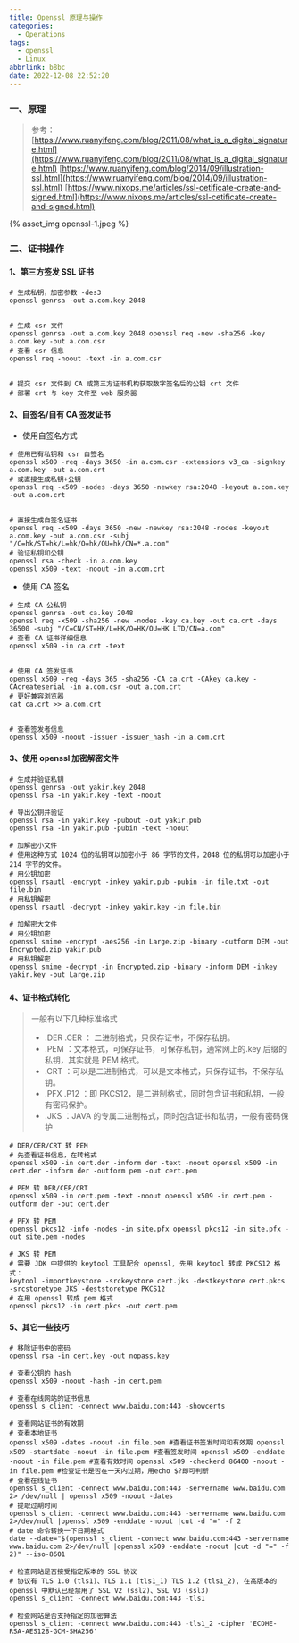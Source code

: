 ```yaml
---
title: Openssl 原理与操作
categories:
  - Operations
tags:
  - openssl
  - Linux
abbrlink: b8bc
date: 2022-12-08 22:52:20
---
```

### 一、原理
> 参考：
> [https://www.ruanyifeng.com/blog/2011/08/what_is_a_digital_signature.html](https://www.ruanyifeng.com/blog/2011/08/what_is_a_digital_signature.html)
> [https://www.ruanyifeng.com/blog/2014/09/illustration-ssl.html](https://www.ruanyifeng.com/blog/2014/09/illustration-ssl.html)
> [https://www.nixops.me/articles/ssl-cetificate-create-and-signed.html](https://www.nixops.me/articles/ssl-cetificate-create-and-signed.html)

{% asset_img openssl-1.jpeg %}

### 二、证书操作
#### 1、第三方签发 SSL 证书
```shell
# 生成私钥，加密参数 -des3
openssl genrsa -out a.com.key 2048


# 生成 csr 文件
openssl genrsa -out a.com.key 2048 openssl req -new -sha256 -key a.com.key -out a.com.csr
# 查看 csr 信息
openssl req -noout -text -in a.com.csr


# 提交 csr 文件到 CA 或第三方证书机构获取数字签名后的公钥 crt 文件
# 部署 crt 与 key 文件至 web 服务器
```
<!--more-->

#### 2、自签名/自有 CA 签发证书

- 使用自签名方式
```shell
# 使用已有私钥和 csr 自签名
openssl x509 -req -days 3650 -in a.com.csr -extensions v3_ca -signkey a.com.key -out a.com.crt
# 或直接生成私钥+公钥
openssl req -x509 -nodes -days 3650 -newkey rsa:2048 -keyout a.com.key -out a.com.crt


# 直接生成自签名证书
openssl req -x509 -days 3650 -new -newkey rsa:2048 -nodes -keyout a.com.key -out a.com.csr -subj "/C=hk/ST=hk/L=hk/O=hk/OU=hk/CN=*.a.com"
# 验证私钥和公钥
openssl rsa -check -in a.com.key 
openssl x509 -text -noout -in a.com.crt 
```

- 使用 CA 签名
```shell
# 生成 CA 公私钥
openssl genrsa -out ca.key 2048
openssl req -x509 -sha256 -new -nodes -key ca.key -out ca.crt -days 36500 -subj "/C=CN/ST=HK/L=HK/O=HK/OU=HK LTD/CN=a.com"
# 查看 CA 证书详细信息
openssl x509 -in ca.crt -text


# 使用 CA 签发证书
openssl x509 -req -days 365 -sha256 -CA ca.crt -CAkey ca.key -CAcreateserial -in a.com.csr -out a.com.crt
# 更好兼容浏览器
cat ca.crt >> a.com.crt


# 查看签发者信息
openssl x509 -noout -issuer -issuer_hash -in a.com.crt
```

#### 3、使用 openssl 加密解密文件
```shell
# 生成并验证私钥
openssl genrsa -out yakir.key 2048 
openssl rsa -in yakir.key -text -noout

# 导出公钥并验证
openssl rsa -in yakir.key -pubout -out yakir.pub
openssl rsa -in yakir.pub -pubin -text -noout 

# 加解密小文件
# 使用这种方式 1024 位的私钥可以加密小于 86 字节的文件，2048 位的私钥可以加密小于 214 字节的文件。
# 用公钥加密
openssl rsautl -encrypt -inkey yakir.pub -pubin -in file.txt -out file.bin 
# 用私钥解密
openssl rsautl -decrypt -inkey yakir.key -in file.bin 

# 加解密大文件
# 用公钥加密
openssl smime -encrypt -aes256 -in Large.zip -binary -outform DEM -out Encrypted.zip yakir.pub
# 用私钥解密
openssl smime -decrypt -in Encrypted.zip -binary -inform DEM -inkey yakir.key -out Large.zip 
```
### 
#### 4、证书格式转化
> 一般有以下几种标准格式
> - .DER .CER ： 二进制格式，只保存证书，不保存私钥。
> - .PEM ：文本格式，可保存证书，可保存私钥，通常网上的.key 后缀的私钥，其实就是 PEM 格式。
> - .CRT ：可以是二进制格式，可以是文本格式，只保存证书，不保存私钥。
> - .PFX .P12 ：即 PKCS12，是二进制格式，同时包含证书和私钥，一般有密码保护。
> - .JKS ：JAVA 的专属二进制格式，同时包含证书和私钥，一般有密码保护

```shell
# DER/CER/CRT 转 PEM
# 先查看证书信息，在转格式
openssl x509 -in cert.der -inform der -text -noout openssl x509 -in cert.der -inform der -outform pem -out cert.pem

# PEM 转 DER/CER/CRT
openssl x509 -in cert.pem -text -noout openssl x509 -in cert.pem -outform der -out cert.der

# PFX 转 PEM
openssl pkcs12 -info -nodes -in site.pfx openssl pkcs12 -in site.pfx -out site.pem -nodes

# JKS 转 PEM
# 需要 JDK 中提供的 keytool 工具配合 openssl, 先用 keytool 转成 PKCS12 格式：
keytool -importkeystore -srckeystore cert.jks -destkeystore cert.pkcs -srcstoretype JKS -deststoretype PKCS12
# 在用 openssl 转成 pem 格式
openssl pkcs12 -in cert.pkcs -out cert.pem
```

#### 5、其它一些技巧
```shell
# 移除证书中的密码
openssl rsa -in cert.key -out nopass.key

# 查看公钥的 hash
openssl x509 -noout -hash -in cert.pem

# 查看在线网站的证书信息
openssl s_client -connect www.baidu.com:443 -showcerts

# 查看网站证书的有效期
# 查看本地证书
openssl x509 -dates -noout -in file.pem #查看证书签发时间和有效期 openssl x509 -startdate -noout -in file.pem #查看签发时间 openssl x509 -enddate -noout -in file.pem #查看有效时间 openssl x509 -checkend 86400 -noout -in file.pem #检查证书是否在一天内过期，用echo $?即可判断
# 查看在线证书
openssl s_client -connect www.baidu.com:443 -servername www.baidu.com 2> /dev/null | openssl x509 -noout -dates
# 提取过期时间
openssl s_client -connect www.baidu.com:443 -servername www.baidu.com 2>/dev/null |openssl x509 -enddate -noout |cut -d "=" -f 2
# date 命令转换一下日期格式
date --date="$(openssl s_client -connect www.baidu.com:443 -servername www.baidu.com 2>/dev/null |openssl x509 -enddate -noout |cut -d "=" -f 2)" --iso-8601

# 检查网站是否接受指定版本的 SSL 协议
# 协议有 TLS 1.0 (tls1)、TLS 1.1 (tls1_1) TLS 1.2 (tls1_2), 在高版本的 openssl 中默认已经禁用了 SSL V2 (ssl2)、SSL V3 (ssl3)
openssl s_client -connect www.baidu.com:443 -tls1

# 检查网站是否支持指定的加密算法
openssl s_client -connect www.baidu.com:443 -tls1_2 -cipher 'ECDHE-RSA-AES128-GCM-SHA256'
```
